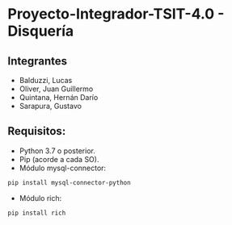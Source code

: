 # Proyecto-Integrador-TSIT-4.0 - Disquería

## Integrantes

- Balduzzi, Lucas
- Oliver, Juan Guillermo
- Quintana, Hernán Darío
- Sarapura, Gustavo

## Requisitos:
- Python 3.7 o posterior.
- Pip (acorde a cada SO).
- Módulo mysql-connector:
``` sh
pip install mysql-connector-python 
```
- Módulo rich:
``` sh
pip install rich 
``` 